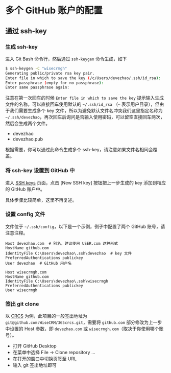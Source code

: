 # 多个 GitHub 账户的配置

## 通过 ssh-key

### 生成 ssh-key
进入 Git Bash 命令行，然后通过 `ssh-keygen` 命令生成，如下

```bash
$ ssh-keygen -C "wisecrmgh"
Generating public/private rsa key pair.
Enter file in which to save the key (/c/Users/devezhao/.ssh/id_rsa):
Enter passphrase (empty for no passphrase):
Enter same passphrase again:
```

注意在第一次回车的时候 `Enter file in which to save the key` 提示输入生成文件的名称，可以直接回车使用默认的 `~/.ssh/id_rsa` （`~` 表示用户目录），但由于我们需要生成多个 key 文件，所以为避免默认文件名冲突我们这里指定名称为 `~/.ssh/devezhao`，再次回车后询问是否输入使用密码，可以留空直接回车两次，然后会生成两个文件。

- devezhao
- devezhao.pub

根据需要，你可以通过此命令生成多个 ssh-key，请注意如果文件名相同会覆盖。

### 将 ssh-key 设置到 GitHub 中
进入 [SSH keys](https://github.com/settings/keys) 页面，点击 [New SSH key] 按钮把上一步生成的 key 添加到相应的 GitHub 账户中。

具体步骤比较简单，这里不再复述。

### 设置 config 文件
文件位于 `~/.ssh/config`，以下是一个示例，例子中配置了两个 GitHub 账号，请注意注释。

```
Host devezhao.com  # 别名，建议使用 USER.com 这种形式
HostName github.com
IdentityFile C:\Users\devezhao\.ssh\devezhao  # key 文件
PreferredAuthentications publickey
User devezhao  # GitHub 用户名

Host wisecrmgh.com
HostName github.com
IdentityFile C:\Users\devezhao\.ssh\wisecrmgh
PreferredAuthentications publickey
User wisecrmgh
```

### 签出 git clone
以 [CRCS](https://github.com/WiseCRM/365crcs) 为例，此项目的一般签出地址为 `git@github.com:WiseCRM/365crcs.git`，需要将 `github.com` 部分修改为上一步中设置的 Host 参数，即 `devezhao.com` 或 `wisecrmgh.com`（取决于你使用哪个账号）。

- 打开 GitHub Desktop
- 在菜单中选择 File -> Clone repository ...
- 在打开的窗口中切换页签至 URL
- 输入 git 签出地址即可